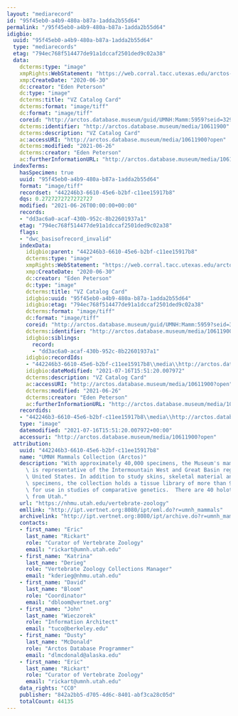 ```yaml
---
layout: "mediarecord"
id: "95f45eb0-a4b9-480a-b87a-1adda2b55d64"
permalink: "/95f45eb0-a4b9-480a-b87a-1adda2b55d64"
idigbio:
  uuid: "95f45eb0-a4b9-480a-b87a-1adda2b55d64"
  type: "mediarecords"
  etag: "794ec768f514477de91a1dccaf2501ded9c02a38"
  data:
    dcterms:type: "image"
    xmpRights:WebStatement: "https://web.corral.tacc.utexas.edu/arctos-s3/epeterson/2020-06-30/VZ_CardCatalog5959.tif"
    xmp:CreateDate: "2020-06-30"
    dc:creator: "Eden Peterson"
    dc:type: "image"
    dcterms:title: "VZ Catalog Card"
    dcterms:format: "image/tiff"
    dc:format: "image/tiff"
    coreid: "http://arctos.database.museum/guid/UMNH:Mamm:5959?seid=3293850"
    dcterms:identifier: "http://arctos.database.museum/media/10611900"
    dcterms:description: "VZ Catalog Card"
    ac:accessURI: "http://arctos.database.museum/media/10611900?open"
    dcterms:modified: "2021-06-26"
    dcterms:creator: "Eden Peterson"
    ac:furtherInformationURL: "http://arctos.database.museum/media/10611900"
  indexTerms:
    hasSpecimen: true
    uuid: "95f45eb0-a4b9-480a-b87a-1adda2b55d64"
    format: "image/tiff"
    recordset: "442246b3-6610-45e6-b2bf-c11ee15917b8"
    dqs: 0.2727272727272727
    modified: "2021-06-26T00:00:00+00:00"
    records:
    - "dd3ac6a0-acaf-430b-952c-8b22601937a1"
    etag: "794ec768f514477de91a1dccaf2501ded9c02a38"
    flags:
    - "dwc_basisofrecord_invalid"
    indexData:
      idigbio:parent: "442246b3-6610-45e6-b2bf-c11ee15917b8"
      dcterms:type: "image"
      xmpRights:WebStatement: "https://web.corral.tacc.utexas.edu/arctos-s3/epeterson/2020-06-30/VZ_CardCatalog5959.tif"
      xmp:CreateDate: "2020-06-30"
      dc:creator: "Eden Peterson"
      dc:type: "image"
      dcterms:title: "VZ Catalog Card"
      idigbio:uuid: "95f45eb0-a4b9-480a-b87a-1adda2b55d64"
      idigbio:etag: "794ec768f514477de91a1dccaf2501ded9c02a38"
      dcterms:format: "image/tiff"
      dc:format: "image/tiff"
      coreid: "http://arctos.database.museum/guid/UMNH:Mamm:5959?seid=3293850"
      dcterms:identifier: "http://arctos.database.museum/media/10611900"
      idigbio:siblings:
        record:
        - "dd3ac6a0-acaf-430b-952c-8b22601937a1"
      idigbio:recordIds:
      - "442246b3-6610-45e6-b2bf-c11ee15917b8\\media\\http://arctos.database.museum/media/10611900"
      idigbio:dateModified: "2021-07-16T15:51:20.007972"
      dcterms:description: "VZ Catalog Card"
      ac:accessURI: "http://arctos.database.museum/media/10611900?open"
      dcterms:modified: "2021-06-26"
      dcterms:creator: "Eden Peterson"
      ac:furtherInformationURL: "http://arctos.database.museum/media/10611900"
    recordids:
    - "442246b3-6610-45e6-b2bf-c11ee15917b8\\media\\http://arctos.database.museum/media/10611900"
    type: "image"
    datemodified: "2021-07-16T15:51:20.007972+00:00"
    accessuri: "http://arctos.database.museum/media/10611900?open"
  attribution:
    uuid: "442246b3-6610-45e6-b2bf-c11ee15917b8"
    name: "UMNH Mammals Collection (Arctos)"
    description: "With approximately 40,000 specimens, the Museum's mammal collection\
      \ is representative of the Intermountain West and Great Basin regions of the\
      \ United States. In addition to study skins, skeletal material and fluid preserved\
      \ specimens, the collection holds a tissue library of more than 9,000 samples\
      \ for use in studies of comparative genetics.  There are 40 holotypes of subspecies\
      \ from Utah."
    url: "https://nhmu.utah.edu/vertebrate-zoology"
    emllink: "http://ipt.vertnet.org:8080/ipt/eml.do?r=umnh_mammals"
    archivelink: "http://ipt.vertnet.org:8080/ipt/archive.do?r=umnh_mammals"
    contacts:
    - first_name: "Eric"
      last_name: "Rickart"
      role: "Curator of Vertebrate Zoology"
      email: "rickart@umnh.utah.edu"
    - first_name: "Katrina"
      last_name: "Derieg"
      role: "Vertebrate Zoology Collections Manager"
      email: "kderieg@nhmu.utah.edu"
    - first_name: "David"
      last_name: "Bloom"
      role: "Coordinator"
      email: "dbloom@vertnet.org"
    - first_name: "John"
      last_name: "Wieczorek"
      role: "Information Architect"
      email: "tuco@berkeley.edu"
    - first_name: "Dusty"
      last_name: "McDonald"
      role: "Arctos Database Programmer"
      email: "dlmcdonald@alaska.edu"
    - first_name: "Eric"
      last_name: "Rickart"
      role: "Curator of Vertebrate Zoology"
      email: "rickart@umnh.utah.edu"
    data_rights: "CC0"
    publisher: "842a2bb5-d705-4d6c-8401-abf3ca28c05d"
    totalCount: 44135
---
```

